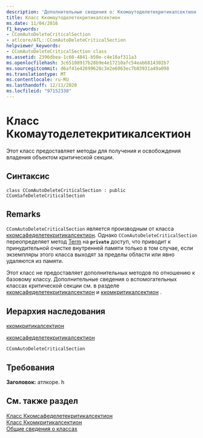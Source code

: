 ```yaml
---
description: 'Дополнительные сведения о: Ккомаутоделетекритикалсектион Class'
title: Класс Ккомаутоделетекритикалсектион
ms.date: 11/04/2016
f1_keywords:
- CComAutoDeleteCriticalSection
- atlcore/ATL::CComAutoDeleteCriticalSection
helpviewer_keywords:
- CComAutoDeleteCriticalSection class
ms.assetid: 2396dbea-1c60-4841-b50e-c4e18af311a3
ms.openlocfilehash: 3c65108917b28b9e4e17210afc54eab6814302b7
ms.sourcegitcommit: d6af41e42699628c3e2e6063ec7b03931a49a098
ms.translationtype: MT
ms.contentlocale: ru-RU
ms.lasthandoff: 12/11/2020
ms.locfileid: "97152338"
---
```

# <a name="ccomautodeletecriticalsection-class"></a>Класс Ккомаутоделетекритикалсектион

Этот класс предоставляет методы для получения и освобождения владения объектом критической секции.

## <a name="syntax"></a>Синтаксис

```
class CComAutoDeleteCriticalSection : public CComSafeDeleteCriticalSection
```

## <a name="remarks"></a>Remarks

`CComAutoDeleteCriticalSection` является производным от класса [ккомсафеделетекритикалсектион](../../atl/reference/ccomsafedeletecriticalsection-class.md). Однако `CComAutoDeleteCriticalSection` переопределяет метод [Term](ccomsafedeletecriticalsection-class.md#term) на **`private`** доступ, что приводит к принудительной очистке внутренней памяти только в том случае, если экземпляры этого класса выходят за пределы области или явно удаляются из памяти.

Этот класс не предоставляет дополнительных методов по отношению к базовому классу. Дополнительные сведения о вспомогательных классах критической секции см. в разделе [ккомсафеделетекритикалсектион](../../atl/reference/ccomsafedeletecriticalsection-class.md) и [ккомкритикалсектион](../../atl/reference/ccomcriticalsection-class.md) .

## <a name="inheritance-hierarchy"></a>Иерархия наследования

[ккомкритикалсектион](../../atl/reference/ccomcriticalsection-class.md)

[ккомсафеделетекритикалсектион](../../atl/reference/ccomsafedeletecriticalsection-class.md)

`CComAutoDeleteCriticalSection`

## <a name="requirements"></a>Требования

**Заголовок:** атлкоре. h

## <a name="see-also"></a>См. также раздел

[Класс Ккомсафеделетекритикалсектион](../../atl/reference/ccomsafedeletecriticalsection-class.md)<br/>
[Класс Ккомкритикалсектион](../../atl/reference/ccomcriticalsection-class.md)<br/>
[Общие сведения о классах](../../atl/atl-class-overview.md)

